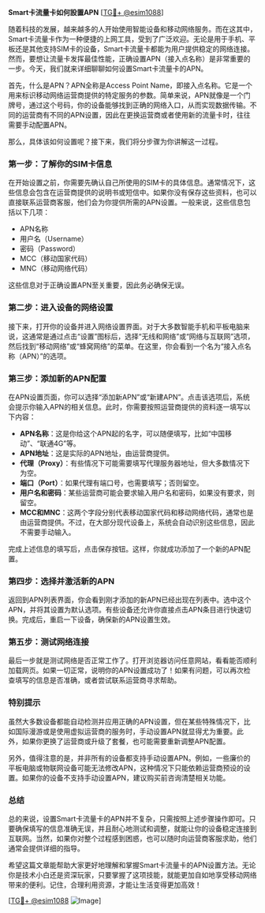 **Smart卡流量卡如何設置APN** [[TG💪+ @esim1088](https://t.me/s/esim1088)]

随着科技的发展，越来越多的人开始使用智能设备和移动网络服务。而在这其中，Smart卡流量卡作为一种便捷的上网工具，受到了广泛欢迎。无论是用于手机、平板还是其他支持SIM卡的设备，Smart卡流量卡都能为用户提供稳定的网络连接。然而，要想让流量卡发挥最佳性能，正确设置APN（接入点名称）是非常重要的一步。今天，我们就来详细聊聊如何设置Smart卡流量卡的APN。

首先，什么是APN？APN全称是Access Point Name，即接入点名称。它是一个用来标识移动网络运营商提供的特定服务的参数。简单来说，APN就像是一个门牌号，通过这个号码，你的设备能够找到正确的网络入口，从而实现数据传输。不同的运营商有不同的APN设置，因此在更换运营商或者使用新的流量卡时，往往需要手动配置APN。

那么，具体该如何设置呢？接下来，我们将分步骤为你讲解这一过程。

### **第一步：了解你的SIM卡信息**
在开始设置之前，你需要先确认自己所使用的SIM卡的具体信息。通常情况下，这些信息会包含在运营商提供的说明书或短信中。如果你没有保存这些资料，也可以直接联系运营商客服，他们会为你提供所需的APN设置。一般来说，这些信息包括以下几项：

- APN名称
- 用户名（Username）
- 密码（Password）
- MCC（移动国家代码）
- MNC（移动网络代码）

这些信息对于正确设置APN至关重要，因此务必确保无误。

### **第二步：进入设备的网络设置**
接下来，打开你的设备并进入网络设置界面。对于大多数智能手机和平板电脑来说，这通常是通过点击“设置”图标后，选择“无线和网络”或“网络与互联网”选项，然后找到“移动网络”或“蜂窝网络”的菜单。在这里，你会看到一个名为“接入点名称（APN）”的选项。

### **第三步：添加新的APN配置**
在APN设置页面，你可以选择“添加新APN”或“新建APN”。点击该选项后，系统会提示你输入APN的相关信息。此时，你需要按照运营商提供的资料逐一填写以下内容：

- **APN名称**：这是你给这个APN起的名字，可以随便填写，比如“中国移动”、“联通4G”等。
- **APN地址**：这是实际的APN地址，由运营商提供。
- **代理（Proxy）**：有些情况下可能需要填写代理服务器地址，但大多数情况下为空。
- **端口（Port）**：如果代理有端口号，也需要填写；否则留空。
- **用户名和密码**：某些运营商可能会要求输入用户名和密码，如果没有要求，则留空。
- **MCC和MNC**：这两个字段分别代表移动国家代码和移动网络代码，通常也是由运营商提供。不过，在大部分现代设备上，系统会自动识别这些信息，因此不需要手动输入。

完成上述信息的填写后，点击保存按钮。这样，你就成功添加了一个新的APN配置。

### **第四步：选择并激活新的APN**
返回到APN列表界面，你会看到刚才添加的新APN已经出现在列表中。选中这个APN，并将其设置为默认选项。有些设备还允许你直接点击APN条目进行快速切换。完成后，重启一下设备，确保新的APN设置生效。

### **第五步：测试网络连接**
最后一步就是测试网络是否正常工作了。打开浏览器访问任意网站，看看能否顺利加载网页。如果一切正常，说明你的APN设置成功了！如果有问题，可以再次检查填写的信息是否准确，或者尝试联系运营商寻求帮助。

### **特别提示**
虽然大多数设备都能自动检测并应用正确的APN设置，但在某些特殊情况下，比如国际漫游或是使用虚拟运营商的服务时，手动设置APN就显得尤为重要。此外，如果你更换了运营商或升级了套餐，也可能需要重新调整APN配置。

另外，值得注意的是，并非所有的设备都支持手动设置APN。例如，一些廉价的平板电脑或物联网设备可能无法修改APN，这种情况下只能依赖运营商预设的设置。如果你的设备不支持手动设置APN，建议购买前咨询清楚相关功能。

### **总结**
总的来说，设置Smart卡流量卡的APN并不复杂，只需按照上述步骤操作即可。只要确保填写的信息准确无误，并且耐心地测试和调整，就能让你的设备稳定连接到互联网。当然，如果你对整个过程感到困惑，也可以随时向运营商客服求助，他们通常会提供详细的指导。

希望这篇文章能帮助大家更好地理解和掌握Smart卡流量卡的APN设置方法。无论你是技术小白还是资深玩家，只要掌握了这项技能，就能更加自如地享受移动网络带来的便利。记住，合理利用资源，才能让生活变得更加高效！

[[TG💪+ @esim1088](https://t.me/s/esim1088) ![Image](https://i.postimg.cc/4NQfJmqS/Snipaste-2025-05-13-00-14-12.png)]